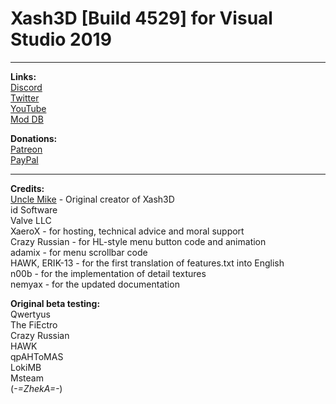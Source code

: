 # Xash3D [Build 4529] for Visual Studio 2019

***
**Links:**\
[Discord](https://discordapp.com/invite/RfzyAj7) \
[Twitter](https://twitter.com/Magic_Nipples) \
[YouTube](https://www.youtube.com/user/amd889) \
[Mod DB](https://www.moddb.com/members/amd889) 

**Donations:**\
[Patreon](https://www.patreon.com/magicnipples) \
[PayPal](https://www.paypal.me/magicnipples)


***
**Credits:**\
[Uncle Mike](https://hlfx.ru/forum/index.php) - Original creator of Xash3D\
id Software\
Valve LLC\
XaeroX - for hosting, technical advice and moral support\
Crazy Russian - for HL-style menu button code and animation\
adamix - for menu scrollbar code\
HAWK, ERIK-13 - for the first translation of features.txt into English\
n00b - for the implementation of detail textures\
nemyax - for the updated documentation

**Original beta testing:**\
Qwertyus\
The FiEctro\
Crazy Russian\
HAWK\
qpAHToMAS\
LokiMB\
Msteam\
(_-=ZhekA=-_)
